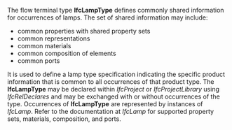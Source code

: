 The flow terminal type **IfcLampType** defines commonly shared information for occurrences of lamps. The set of shared information may include:

* common properties with shared property sets
* common representations
* common materials
* common composition of elements
* common ports

It is used to define a lamp type specification indicating the specific product information that is common to all occurrences of that product type. The **IfcLampType** may be declared within _IfcProject_ or _IfcProjectLibrary_ using _IfcRelDeclares_ and may be exchanged with or without occurrences of the type. Occurrences of **IfcLampType** are represented by instances of _IfcLamp_. Refer to the documentation at _IfcLamp_ for supported property sets, materials, composition, and ports.
